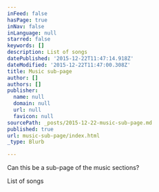 ```yaml
---
inFeed: false
hasPage: true
inNav: false
inLanguage: null
starred: false
keywords: []
description: List of songs
datePublished: '2015-12-22T11:47:14.918Z'
dateModified: '2015-12-22T11:47:00.308Z'
title: Music sub-page
author: []
authors: []
publisher:
  name: null
  domain: null
  url: null
  favicon: null
sourcePath: _posts/2015-12-22-music-sub-page.md
published: true
url: music-sub-page/index.html
_type: Blurb

---
```

Can this be a sub-page of the music sections?

List of songs